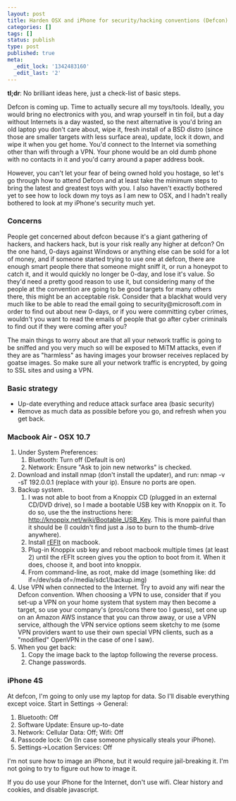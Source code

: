 ```yaml
---
layout: post
title: Harden OSX and iPhone for security/hacking conventions (Defcon)
categories: []
tags: []
status: publish
type: post
published: true
meta:
  _edit_lock: '1342483160'
  _edit_last: '2'
---
```

<b>tl;dr</b>: No brilliant ideas here, just a check-list of basic steps.

Defcon is coming up.  Time to actually secure all my toys/tools.  Ideally, you would bring no electronics with you, and wrap yourself in tin foil, but a day without Internets is a day wasted, so the next alternative is you'd bring an old laptop you don't care about, wipe it, fresh install of a BSD distro (since those are smaller targets with less surface area), update, lock it down, and wipe it when you get home.  You'd connect to the Internet via something other than wifi through a VPN.  Your phone would be an old dumb phone with no contacts in it and you'd carry around a paper address book.

However, you can't let your fear of being owned hold you hostage, so let's go through how to attend Defcon and at least take the minimum steps to bring the latest and greatest toys with you.  I also haven't exactly bothered yet to see how to lock down my toys as I am new to OSX, and I hadn't really bothered to look at my iPhone's security much yet.

<h3>Concerns</h3>
People get concerned about defcon because it's a giant gathering of hackers, and hackers hack, but is your risk really any higher at defcon?  On the one hand, 0-days against Windows or anything else can be sold for a lot of money, and if someone started trying to use one at defcon, there are enough smart people there that someone might sniff it, or run a honeypot to catch it, and it would quickly no longer be 0-day, and lose it's value.  So they'd need a pretty good reason to use it, but considering many of the people at the convention are going to be good targets for many others there, this might be an acceptable risk.  Consider that a blackhat would very much like to be able to read the email going to security@microsoft.com in order to find out about new 0-days, or if you were committing cyber crimes, wouldn't you want to read the emails of people that go after cyber criminals to find out if they were coming after you?

The main things to worry about are that all your network traffic is going to be sniffed and you very much so will be exposed to MiTM attacks, even if they are as "harmless" as having images your browser receives replaced by goatse images.  So make sure all your network traffic is encrypted, by going to SSL sites and using a VPN. 

<h3>Basic strategy</h3>
<ul>
<li>Up-date everything and reduce attack surface area (basic security)
<li>Remove as much data as possible before you go, and refresh when you get back.
</ul>

<h3>Macbook Air - OSX 10.7</h3>
<ol>
<li>Under System Preferences:
<ol>
<li>Bluetooth: Turn off (Default is on)
<li>Network: Ensure "Ask to join new networks" is checked.
</ol>
<li>Download and install nmap (don't install the updater), and run: nmap -v -sT 192.0.0.1 (replace with your ip).  Ensure no ports are open.
<li>Backup system. 
<ol>
<li>I was not able to boot from a Knoppix CD (plugged in an external CD/DVD drive), so I made a bootable USB key with Knoppix on it.  To do so, use the the instructions here: <a href="http://knoppix.net/wiki/Bootable_USB_Key">http://knoppix.net/wiki/Bootable_USB_Key</a>.  This is more painful than it should be (I couldn't find just a .iso to burn to the thumb-drive anywhere).
<li>Install <a href="http://refit.sourceforge.net/">rEFIt</a> on macbook.
<li>Plug-in Knoppix usb key and reboot macbook multiple times (at least 2) until the rEFIt screen gives you the option to boot from it.  When it does, choose it, and boot into knoppix.
<li>From command-line, as root, make dd image (something like: dd if=/dev/sda of=/media/sdc1/backup.img)
</ol>
<li>Use VPN when connected to the Internet.  Try to avoid any wifi near the Defcon convention.  When choosing a VPN to use, consider that if you set-up a VPN on your home system that system may then become a target, so use your company's (pros/cons there too I guess), set one up on an Amazon AWS instance that you can throw away, or use a VPN service, although the VPN service options seem sketchy to me (some VPN providers want to use their own special VPN clients, such as a "modified" OpenVPN in the case of one I saw).
<li>When you get back:
<ol>
<li>Copy the image back to the laptop following the reverse process.
<li>Change passwords.
</ol>
</ol>

<h3>iPhone 4S</h3>
At defcon, I'm going to only use my laptop for data.  So I'll disable everything except voice.  Start in Settings -> General:
<ol>
<li>Bluetooth: Off
<li>Software Update: Ensure up-to-date
<li>Network: Cellular Data: Off; Wifi: Off
<li>Passcode lock: On (In case someone physically steals your iPhone).
<li>Settings->Location Services: Off
</ol>

I'm not sure how to image an iPhone, but it would require jail-breaking it.  I'm not going to try to figure out how to image it.

If you do use your iPhone for the Internet, don't use wifi.  Clear history and cookies, and disable javascript.

